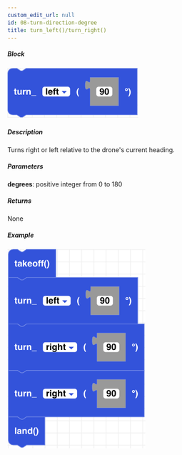 ```yaml
---
custom_edit_url: null
id: 08-turn-direction-degree
title: turn_left()/turn_right()
---
```


##### Block

![turn direction degree image](turn_direction_degree.PNG)

##### Description

Turns right or left relative to the drone's current heading. 

##### Parameters
**degrees**: positive integer from 0 to 180

##### Returns

None

##### Example

![turn direction degree example](turn_direction_degree_example.PNG)
